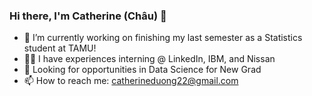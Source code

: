 ### Hi there, I'm Catherine (Châu) 💓

<!--
**CatherineDuong22/CatherineDuong22** is a ✨ _special_ ✨ repository because its `README.md` (this file) appears on your GitHub profile.

Here are some ideas to get you started:

- 🔭 I’m currently working on ...
- 🌱 I’m currently learning ...
- 👯 I’m looking to collaborate on ...
- 🤔 I’m looking for help with ...
- 💬 Ask me about ...
- 📫 How to reach me: chauduong@tamu.edu
- 😄 Pronouns: ...
- ⚡ Fun fact: 
-->



- 🔭 I’m currently working on finishing my last semester as a Statistics student at TAMU!
- 🧚‍♀️ I have experiences interning @ LinkedIn, IBM, and Nissan
- 👀 Looking for opportunities in Data Science for New Grad
- 📫 How to reach me: catherineduong22@gmail.com
